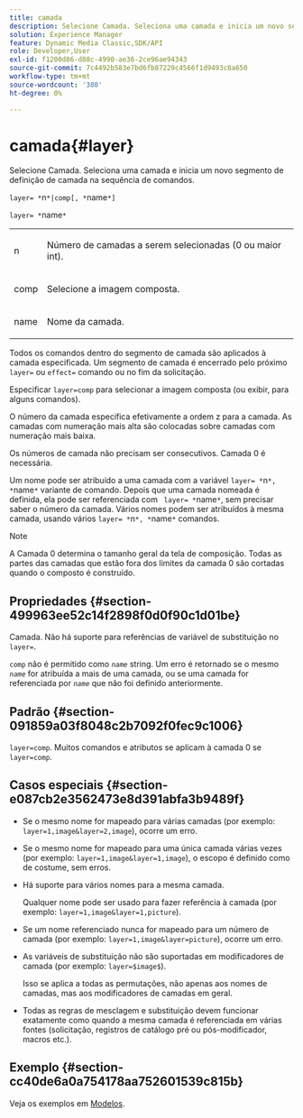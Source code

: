 ```yaml
---
title: camada
description: Selecione Camada. Seleciona uma camada e inicia um novo segmento de definição de camada na sequência de comandos.
solution: Experience Manager
feature: Dynamic Media Classic,SDK/API
role: Developer,User
exl-id: f1200d86-d88c-4990-ae36-2ce96ae94343
source-git-commit: 7c4492b583e7bd6fb87229c4566f1d9493c8a650
workflow-type: tm+mt
source-wordcount: '380'
ht-degree: 0%

---
```


# camada{#layer}

Selecione Camada. Seleciona uma camada e inicia um novo segmento de definição de camada na sequência de comandos.

`layer= *`n`*|comp[, *`name`*]`

`layer= *`name`*`

<table id="simpletable_22DE3365A6454949B0D30C6D7110476E"> 
 <tr class="strow"> 
  <td class="stentry"> <p><span class="codeph"> <span class="varname"> n</span></span> </p></td> 
  <td class="stentry"> <p>Número de camadas a serem selecionadas (0 ou maior int). </p></td> 
 </tr> 
 <tr class="strow"> 
  <td class="stentry"> <p><span class="codeph"> comp</span> </p></td> 
  <td class="stentry"> <p>Selecione a imagem composta. </p></td> 
 </tr> 
 <tr class="strow"> 
  <td class="stentry"> <p><span class="codeph"> <span class="varname"> name</span></span> </p></td> 
  <td class="stentry"> <p>Nome da camada. </p></td> 
 </tr> 
</table>

Todos os comandos dentro do segmento de camada são aplicados à camada especificada. Um segmento de camada é encerrado pelo próximo `layer=` ou `effect=` comando ou no fim da solicitação.

Especificar `layer=comp` para selecionar a imagem composta (ou exibir, para alguns comandos).

O número da camada especifica efetivamente a ordem z para a camada. As camadas com numeração mais alta são colocadas sobre camadas com numeração mais baixa.

Os números de camada não precisam ser consecutivos. Camada 0 é necessária.

Um nome pode ser atribuído a uma camada com a variável `layer= *`n`*, *`name`*` variante de comando. Depois que uma camada nomeada é definida, ela pode ser referenciada com ` layer= *`name`*`, sem precisar saber o número da camada. Vários nomes podem ser atribuídos à mesma camada, usando vários `layer= *`n`*, *`name`*` comandos.

>[!NOTE]
>
>A Camada 0 determina o tamanho geral da tela de composição. Todas as partes das camadas que estão fora dos limites da camada 0 são cortadas quando o composto é construído.

## Propriedades {#section-499963ee52c14f2898f0d0f90c1d01be}

Camada. Não há suporte para referências de variável de substituição no `layer=`.

`comp` não é permitido como *`name`* string. Um erro é retornado se o mesmo *`name`* for atribuída a mais de uma camada, ou se uma camada for referenciada por *`name`* que não foi definido anteriormente.

## Padrão {#section-091859a03f8048c2b7092f0fec9c1006}

`layer=comp`. Muitos comandos e atributos se aplicam à camada 0 se `layer=comp`.

## Casos especiais {#section-e087cb2e3562473e8d391abfa3b9489f}

* Se o mesmo nome for mapeado para várias camadas (por exemplo: `layer=1,image&layer=2,image`), ocorre um erro.
* Se o mesmo nome for mapeado para uma única camada várias vezes (por exemplo: `layer=1,image&layer=1,image`), o escopo é definido como de costume, sem erros.
* Há suporte para vários nomes para a mesma camada.

   Qualquer nome pode ser usado para fazer referência à camada (por exemplo: `layer=1,image&layer=1,picture`).
* Se um nome referenciado nunca for mapeado para um número de camada (por exemplo: `layer=1,image&layer=picture`), ocorre um erro.
* As variáveis de substituição não são suportadas em modificadores de camada (por exemplo: `layer=$image$`).

   Isso se aplica a todas as permutações, não apenas aos nomes de camadas, mas aos modificadores de camadas em geral.

* Todas as regras de mesclagem e substituição devem funcionar exatamente como quando a mesma camada é referenciada em várias fontes (solicitação, registros de catálogo pré ou pós-modificador, macros etc.).

## Exemplo {#section-cc40de6a0a754178aa752601539c815b}

Veja os exemplos em [Modelos](../../../../../is-api/http-ref/image-serving-api-ref/c-http-protocol-reference/c-templates/c-templates.md#concept-3cd2d2adae0e41b2979b9640244d4d3e).
